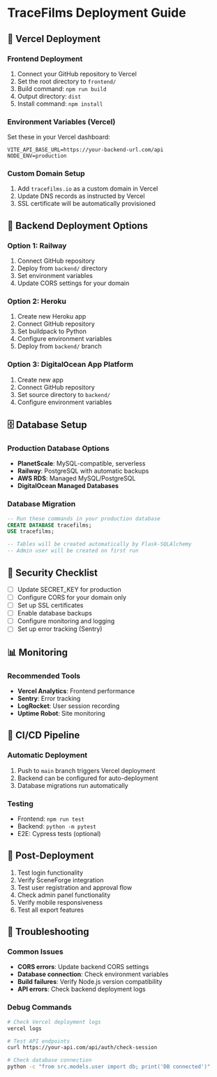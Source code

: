 # TraceFilms Deployment Guide

## 🚀 Vercel Deployment

### Frontend Deployment
1. Connect your GitHub repository to Vercel
2. Set the root directory to `frontend/`
3. Build command: `npm run build`
4. Output directory: `dist`
5. Install command: `npm install`

### Environment Variables (Vercel)
Set these in your Vercel dashboard:
```
VITE_API_BASE_URL=https://your-backend-url.com/api
NODE_ENV=production
```

### Custom Domain Setup
1. Add `tracefilms.io` as a custom domain in Vercel
2. Update DNS records as instructed by Vercel
3. SSL certificate will be automatically provisioned

## 🔧 Backend Deployment Options

### Option 1: Railway
1. Connect GitHub repository
2. Deploy from `backend/` directory
3. Set environment variables
4. Update CORS settings for your domain

### Option 2: Heroku
1. Create new Heroku app
2. Connect GitHub repository
3. Set buildpack to Python
4. Configure environment variables
5. Deploy from `backend/` branch

### Option 3: DigitalOcean App Platform
1. Create new app
2. Connect GitHub repository
3. Set source directory to `backend/`
4. Configure environment variables

## 🗄️ Database Setup

### Production Database Options
- **PlanetScale**: MySQL-compatible, serverless
- **Railway**: PostgreSQL with automatic backups
- **AWS RDS**: Managed MySQL/PostgreSQL
- **DigitalOcean Managed Databases**

### Database Migration
```sql
-- Run these commands in your production database
CREATE DATABASE tracefilms;
USE tracefilms;

-- Tables will be created automatically by Flask-SQLAlchemy
-- Admin user will be created on first run
```

## 🔐 Security Checklist

- [ ] Update SECRET_KEY for production
- [ ] Configure CORS for your domain only
- [ ] Set up SSL certificates
- [ ] Enable database backups
- [ ] Configure monitoring and logging
- [ ] Set up error tracking (Sentry)

## 📊 Monitoring

### Recommended Tools
- **Vercel Analytics**: Frontend performance
- **Sentry**: Error tracking
- **LogRocket**: User session recording
- **Uptime Robot**: Site monitoring

## 🔄 CI/CD Pipeline

### Automatic Deployment
1. Push to `main` branch triggers Vercel deployment
2. Backend can be configured for auto-deployment
3. Database migrations run automatically

### Testing
- Frontend: `npm run test`
- Backend: `python -m pytest`
- E2E: Cypress tests (optional)

## 📝 Post-Deployment

1. Test login functionality
2. Verify SceneForge integration
3. Test user registration and approval flow
4. Check admin panel functionality
5. Verify mobile responsiveness
6. Test all export features

## 🚨 Troubleshooting

### Common Issues
- **CORS errors**: Update backend CORS settings
- **Database connection**: Check environment variables
- **Build failures**: Verify Node.js version compatibility
- **API errors**: Check backend deployment logs

### Debug Commands
```bash
# Check Vercel deployment logs
vercel logs

# Test API endpoints
curl https://your-api.com/api/auth/check-session

# Check database connection
python -c "from src.models.user import db; print('DB connected')"
```

